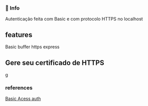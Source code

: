 
### 🚀 Info
Autenticação feita com Basic e com protocolo HTTPS no localhost

## features
Basic
buffer
https
express

## Gere seu certificado de HTTPS
[g](g)

### references
[Basic Acess auth](https://techmonger.github.io/41/basic-access-auth/)
